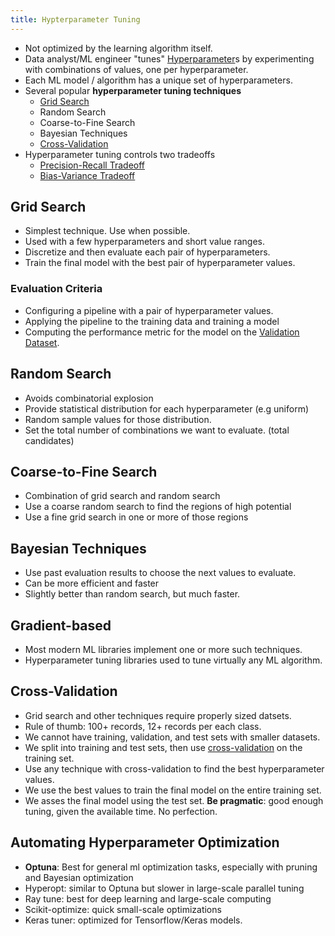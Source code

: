 ```yaml
---
title: Hypterparameter Tuning
---
```


- Not optimized by the learning algorithm itself. 
- Data analyst/ML engineer "tunes" [Hyperparameter](/machine-learning-foundations/parameters-and-hyperparameters)s by experimenting with  combinations of values, one per hyperparameter.
- Each ML model / algorithm has a unique set of hyperparameters.
- Several popular **hyperparameter tuning techniques**
	- [Grid Search](/machine-learning-foundations/grid-search)
	- Random Search
	- Coarse-to-Fine Search
	- Bayesian Techniques
	- [Cross-Validation](/machine-learning-foundations/cross-validation)
- Hyperparameter tuning controls two tradeoffs
	- [Precision-Recall Tradeoff](/machine-learning-foundations/precision-recall-tradeoff)
	- [Bias-Variance Tradeoff](/machine-learning-foundations/bias-variance-tradeoff)

## Grid Search
- Simplest technique. Use when possible.
- Used with a few hyperparameters and short value ranges.
- Discretize and then evaluate each pair of hyperparameters.
- Train the final model with the best pair of hyperparameter values.
### Evaluation Criteria
- Configuring a pipeline with a pair of hyperparameter values.
- Applying the pipeline to the training data and training a model
- Computing the performance metric for the model on the [Validation Dataset](/machine-learning-foundations/training-and-holdout-datasets).

## Random Search
- Avoids combinatorial explosion
- Provide statistical distribution for each hyperparameter (e.g uniform)
- Random sample values for those distribution.
- Set the total number of combinations we want to evaluate. (total candidates)
## Coarse-to-Fine Search
- Combination of grid search and random search
- Use a coarse random search to find the regions of high potential
- Use a fine grid search in one or more of those regions
## Bayesian Techniques
- Use past evaluation results to choose the next values to evaluate.
- Can be more efficient and faster
- Slightly better than random search, but much faster.
## Gradient-based
- Most modern ML libraries implement one or more such techniques.
- Hyperparameter tuning libraries used to tune virtually any ML algorithm.

## Cross-Validation
- Grid search and other techniques require properly sized datsets.
- Rule of thumb: 100+ records, 12+ records per each class.
- We cannot have training, validation, and test sets with smaller datasets.
- We split into training and test sets, then use [cross-validation](/machine-learning-foundations/cross-validation) on the training set.
- Use any technique with cross-validation to find the best hyperparameter values.
- We use the best values to train the final model on the entire training set.
- We asses the final model using the test set.
**Be pragmatic**: good enough tuning, given the available time. No perfection.
## Automating Hyperparameter Optimization
- **Optuna**: Best for general ml optimization tasks, especially with pruning and Bayesian optimization
- Hyperopt: similar to Optuna but slower in large-scale parallel tuning
- Ray tune: best for deep learning and large-scale computing
- Scikit-optimize: quick small-scale optimizations
- Keras tuner: optimized for Tensorflow/Keras models.